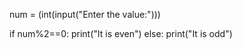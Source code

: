  num = (int(input("Enter the value:")))

if num%2==0:
    print("It is even")
else:
    print("It is odd")
